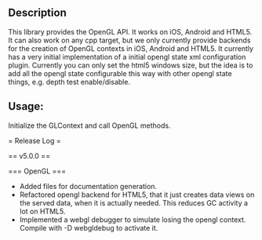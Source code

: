 ## Description

This library provides the OpenGL API. It works on iOS, Android and HTML5. It can also work on any cpp target, but we only currently provide backends for the creation of OpenGL contexts in iOS, Android and HTML5.
It currently has a very initial implementation of a initial opengl state xml configuration plugin. Currently you can only set the html5 windows size, but the idea is to add all the opengl state configurable this way with other opengl state things, e.g. depth test enable/disable.

## Usage:

Initialize the GLContext and call OpenGL methods.

= Release Log =


== v5.0.0 ==

=== OpenGL ===

- Added files for documentation generation.
- Refactored opengl backend for HTML5, that it just creates data views on the served data, when it is actually needed.
  This reduces GC activity a lot on HTML5.
- Implemented a webgl debugger to simulate losing the opengl context. Compile with -D webgldebug to activate it.